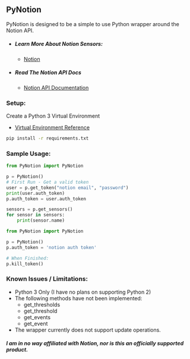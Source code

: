 ## PyNotion

PyNotion is designed to be a simple to use Python wrapper around the Notion API.


- ##### Learn More About Notion Sensors:
    - [Notion](http://getnotion.com/)

- ##### Read The Notion API Docs
    - [Notion API Documentation](https://docs.getnotion.com/)
    

### Setup:
Create a Python 3 Virtual Environment
- [Virtual Environment Reference](http://docs.python-guide.org/en/latest/dev/virtualenvs/)

```bash
pip install -r requirements.txt
```

### Sample Usage:
```python
from PyNotion import PyNotion

p = PyNotion()
# First Run - Get a valid token
user = p.get_token("notion email", "password")
print(user.auth_token)
p.auth_token = user.auth_token

sensors = p.get_sensors()
for sensor in sensors:
    print(sensor.name)
```

```python
from PyNotion import PyNotion

p = PyNotion()
p.auth_token = 'notion auth token'
```

```python
# When Finished:
p.kill_token()
```

### Known Issues / Limitations:
- Python 3 Only (I have no plans on supporting Python 2)
- The following methods have not been implemented:
    - get_thresholds
    - get_threshold
    - get_events
    - get_event
- The wrapper currently does not support update operations.

##### I am in no way affiliated with Notion, nor is this an officially supported product.